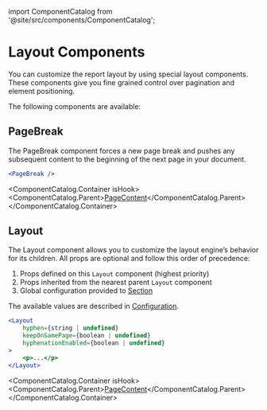 import ComponentCatalog from '@site/src/components/ComponentCatalog';

# Layout Components

You can customize the report layout by using special layout components. These components give you fine grained control over pagination and element positioning.

The following components are available:

## PageBreak

The PageBreak component forces a new page break and pushes any subsequent content to the beginning of the next page in your document.

```jsx
<PageBreak />
```

<ComponentCatalog.Container isHook>
<ComponentCatalog.Parent>[PageContent](./quick-start/#pagecontent)</ComponentCatalog.Parent>
</ComponentCatalog.Container>

## Layout

The Layout component allows you to customize the layout engine’s behavior for its children.
All props are optional and follow this order of precedence:

1. Props defined on this `Layout` component (highest priority)
1. Props inherited from the nearest parent `Layout` component
1. Global configuration provided to [Section](./quick-start/#section)

The available values are described in [Configuration](../configuration).

```jsx
<Layout
    hyphen={string | undefined}
    keepOnSamePage={boolean | undefined}
    hyphenationEnabled={boolean | undefined}
>
    <p>...</p>
</Layout>
```

<ComponentCatalog.Container isHook>
<ComponentCatalog.Parent>[PageContent](./quick-start/#pagecontent)</ComponentCatalog.Parent>
</ComponentCatalog.Container>
